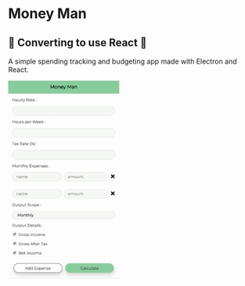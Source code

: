 # Money Man 
## 🚧 Converting to use React 🚧

A simple spending tracking and budgeting app made with Electron and React.

<img src="./moneyman1.png" alt="screenshot of money man" width="45%" height="auto" />
